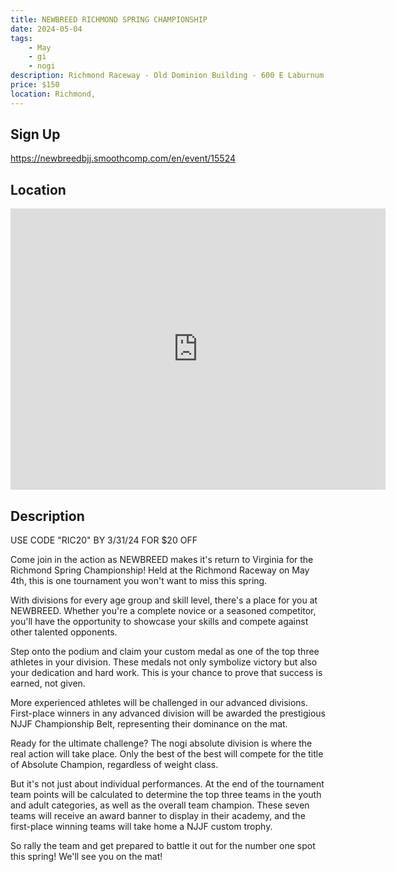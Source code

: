 ```yaml
---
title: NEWBREED RICHMOND SPRING CHAMPIONSHIP
date: 2024-05-04
tags:
    - May
    - gi 
    - nogi 
description: Richmond Raceway - Old Dominion Building - 600 E Laburnum Ave, Richmond, VA
price: $150
location: Richmond,
---
```

## Sign Up
https://newbreedbjj.smoothcomp.com/en/event/15524

## Location
<iframe src="https://www.google.com/maps/embed?pb=!1m18!1m12!1m3!1d12345.6789!2d-77.4224590!3d37.5863618!2m3!1f0!2f0!3f0!3m2!1i1024!2i768!4f13.1!3m3!1m2!1s0x0%3A0x0!2z37.5863618!5e0!3m2!1sen!2sus!4v1234567890" width="600" height="450" style="border:0;" allowfullscreen="" loading="lazy"></iframe>

## Description
USE CODE "RIC20" BY 3/31/24 FOR $20 OFF


Come join in the action as NEWBREED makes it's return to Virginia for the Richmond Spring Championship! Held at the Richmond Raceway on May 4th, this is one tournament you won't want to miss
this spring.


With divisions for every age group and skill level, there's a place for
you at NEWBREED. Whether you're a complete novice or a seasoned competitor, you'll have the opportunity to showcase your skills
and compete against other talented opponents.


Step onto the podium and claim your custom medal as one of the top three
athletes in your division. These medals not only symbolize victory but
also your dedication and hard work. This is your chance to prove that
success is earned, not given.


More experienced athletes will be challenged in our advanced divisions.
First-place winners in any advanced division will be awarded the
prestigious NJJF Championship Belt, representing their dominance on the
mat.


Ready for the ultimate challenge? The nogi absolute division is where
the
real action will take place. Only the best of the best will compete for
the title of Absolute Champion, regardless of weight class.


But it's not just about individual performances. At the end of the tournament team points will be
calculated to determine the top three teams in the youth and adult
categories, as well as the overall team champion. These seven teams will
receive an award banner to display in their academy, and the first-place
winning teams will take home a NJJF custom trophy.


So rally the team and get prepared to battle it out for the number one spot this spring! We'll see you on the mat!